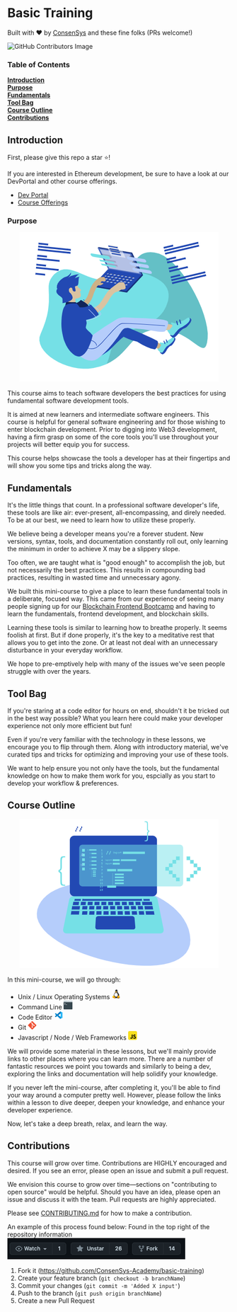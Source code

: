 # Basic Training

Built with ♥️ by [ConsenSys](https://consensys.net/) and these fine folks (PRs welcome!)

![GitHub Contributors Image](https://contrib.rocks/image?repo=ConsenSys-Academy/basic-training)

### Table of Contents

**[Introduction](#Introduction)**<br>
**[Purpose](#Purpose)**<br>
**[Fundamentals](#Fundamentals)**<br>
**[Tool Bag](#Tool-Bag)**<br>
**[Course Outline](#Course-Outline)**<br>
**[Contributions](#Contributions)**<br>




## Introduction

First, please give this repo a star ⭐️!

If you are interested in Ethereum development, be sure to have a look at our DevPortal and other course offerings.

- [Dev Portal](https://consensys.net/developers/)
- [Course Offerings](https://consensys.net/academy/)

### Purpose

<p align="center">
<img src = "img/readme/codeImg.png">
</p>

This course aims to teach software developers the best practices for using fundamental software development tools.

It is aimed at new learners and intermediate software engineers. This course is helpful for general software engineering and for those wishing to enter blockchain development. Prior to digging into Web3 development, having a firm grasp on some of the core tools you'll use throughout your projects will better equip you for success.

This course helps showcase the tools a developer has at their fingertips and will show you some tips and tricks along the way.

## Fundamentals

It's the little things that count. In a professional software developer's life, these tools are like air: ever-present, all-encompassing, and direly needed. To be at our best, we need to learn how to utilize these properly.

We believe being a developer means you're a forever student. New versions, syntax, tools, and documentation constantly roll out, only learning the minimum in order to achieve X may be a slippery slope.

Too often, we are taught what is "good enough" to accomplish the job, but not necessarily the best practices. This results in compounding bad practices, resulting in wasted time and unnecessary agony.

We built this mini-course to give a place to learn these fundamental tools in a deliberate, focused way. This came from our experience of seeing many people signing up for our [Blockchain Frontend Bootcamp](https://consensys.net/academy/bootcamp/) and having to learn the fundamentals, frontend development, and blockchain skills.

Learning these tools is similar to learning how to breathe properly. It seems foolish at first. But if done properly, it's the key to a meditative rest that allows you to get into the zone. Or at least not deal with an unnecessary disturbance in your everyday workflow.

We hope to pre-emptively help with many of the issues we've seen people struggle with over the years.

## Tool Bag

If you're staring at a code editor for hours on end, shouldn't it be tricked out in the best way possible? What you learn here could make your developer experience not only more efficient but fun!

Even if you're very familiar with the technology in these lessons, we encourage you to flip through them. Along with introductory material, we've curated tips and tricks for optimizing and improving your use of these tools.

We want to help ensure you not only have the tools, but the fundamental knowledge on how to make them work for you, espcially as you start to develop your workflow & preferences.

## Course Outline

<p align="center">
<img src = "img/readme/laptop.png">
</p>

In this mini-course, we will go through:

- Unix / Linux Operating Systems <img src = "img/readme/linux.png" width="20">
- Command Line <img src = "img/readme/cline.png" width="20">
- Code Editor <img src = "img/readme/vsCode.png" width="20">
- Git <img src = "img/readme/git.png" width="20">
- Javascript / Node / Web Frameworks <img src = "img/readme/js.png" width="20">

We will provide some material in these lessons, but we'll mainly provide links to other places where you can learn more. There are a number of fantastic resources we point you towards and similarly to being a dev, exploring the links and documentation will help solidify your knowledge.

If you never left the mini-course, after completing it, you'll be able to find your way around a computer pretty well. However, please follow the links within a lesson to dive deeper, deepen your knowledge, and enhance your developer experience.

Now, let's take a deep breath, relax, and learn the way.

## Contributions

This course will grow over time. Contributions are HIGHLY encouraged and desired. If you see an error, please open an issue and submit a pull request.

We envision this course to grow over time—sections on "contributing to open source" would be helpful. Should you have an idea, please open an issue and discuss it with the team. Pull requests are highly appreciated.

Please see [CONTRIBUTING.md](./CONTRIBUTING.md) for how to make a contribution.

An example of this process found below:
Found in the top right of the repository information ![fork location](./img/readme/fork.png)

1. Fork it (<https://github.com/ConsenSys-Academy/basic-training>)
2. Create your feature branch (`git checkout -b branchName`)
3. Commit your changes (`git commit -m 'Added X input'`)
4. Push to the branch (`git push origin branchName`)
5. Create a new Pull Request
